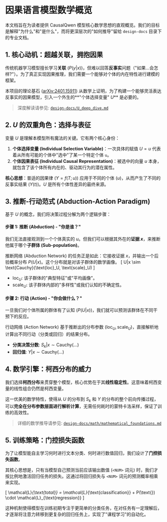 # 因果语言模型数学概览

本文档旨在为读者提供 CausalQwen 模型核心数学思想的直观概览。我们的目标是解释"为什么"和"是什么"，而将更深层次的"如何推导"留给 `design-docs` 目录下的专业文档。

## 1. 核心动机：超越关联，拥抱因果

传统机器学习模型擅长学习**关联** ($P(y|x)$)，但难以回答**反事实**问题（"如果...会怎样?"）。为了真正实现因果推理，我们需要一个能够对个体的内在特性进行建模的框架。

本项目的理论基石 ([arXiv:2401.15911](https://arxiv.org/abs/2401.15911)) 从数学上证明，为了构建一个能够灵活表达反事实的因果模型，引入一个外生的**"个体选择变量" $U$** 是必要的。

> 深度解读请参见: [`design-docs/U_deep_dive.md`](design-docs/U_deep_dive.md)

## 2. $U$ 的双重角色：选择与表征

变量 $U$ 是理解本模型所有魔法的关键。它有两个核心身份：

1.  **个体选择变量 (Individual Selection Variable)**：一次具体的赋值 $U=u$ 代表着从所有可能的个体中"选中"了某一个特定个体 `u`。
2.  **个体因果表征 (Individual Causal Representation)**：被选中的向量 $u$ 本身，就包含了该个体所有内在的、驱动其行为的潜在属性。

**核心思想**：普适的因果律 ($Y=f(T;u)$) 应用于不同的个体 ($u$)，从而产生了不同的反事实结果 ($Y(t)$)。$U$ 是所有个体性差异的最终来源。

## 3. 推断-行动范式 (Abduction-Action Paradigm)

基于 $U$ 的概念，我们将决策过程分解为两个逻辑步骤：

#### 步骤 1: 推断 (Abduction) - "你是谁？"

我们无法直接观测到一个个体真实的 $u$。但我们可以根据其外在的**证据 $x$**，来推断他属于哪个**子群体 (Sub-population)**。

推断网络 (Abduction Network) 的任务正是如此：它接收证据 $x$，并输出一个后验概率分布 $P(U|x)$。这个分布就是对该子群体的数学画像。
\[
U|x \sim \text{Cauchy}(\text{loc}_U, \text{scale}_U)
\]
-   $\text{loc}_U$: 该子群体的"典型特征"或"平均画像"。
-   $\text{scale}_U$: 该子群体内部的"多样性"或我们认知的不确定性。

#### 步骤 2: 行动 (Action) - "你会做什么？"

一旦我们对个体所属的群体有了认知 ($P(U|x)$)，我们就可以预测该群体在不同干预下的反应。

行动网络 (Action Network) 基于推断出的分布参数 ($\text{loc}_U, \text{scale}_U$)，直接解析地计算出不同行动（分类或回归）的结果分布。

-   **分类决策分数**: $S_k|x \sim \text{Cauchy}(\dots)$
-   **回归值**: $Y|x \sim \text{Cauchy}(\dots)$

## 4. 数学引擎：柯西分布的威力

我们选择**柯西分布**来贯穿整个模型，核心优势在于其**线性稳定性**。这意味着柯西变量的线性组合仍然是柯西变量。

这一优美的数学特性，使得从 $U$ 的分布到 $S_k$ 和 $Y$ 的分布的整个前向传播过程，可以**完全在分布参数层面进行解析计算**，无需任何耗时的蒙特卡洛采样，保证了训练的高效性。

> 详细的数学推导请参见: [`design-docs/math/mathematical_foundations.md`](design-docs/math/mathematical_foundations.md)

## 5. 训练策略：门控损失函数

为了让模型能自主学习何时进行文本分类、何时进行数值回归，我们设计了**门控损失函数**。

其核心思想是，只有当模型自己预测当前应该输出数值 (`<NUM>` 词元) 时，我们才按比例地激活回归任务的损失。这通过将回归损失与 `<NUM>` 词元的预测概率相乘来实现。

\[
\mathcal{L}_{\text{total}} = \mathcal{L}_{\text{classification}} + P(\text{<NUM>}) \cdot \mathcal{L}_{\text{regression}}
\]

这种机制使得模型在训练初期专注于更简单的分类任务，在对任务有一定理解后，才逐渐将注意力转移到更复杂的回归任务上，实现了"课程学习"的自动化。

